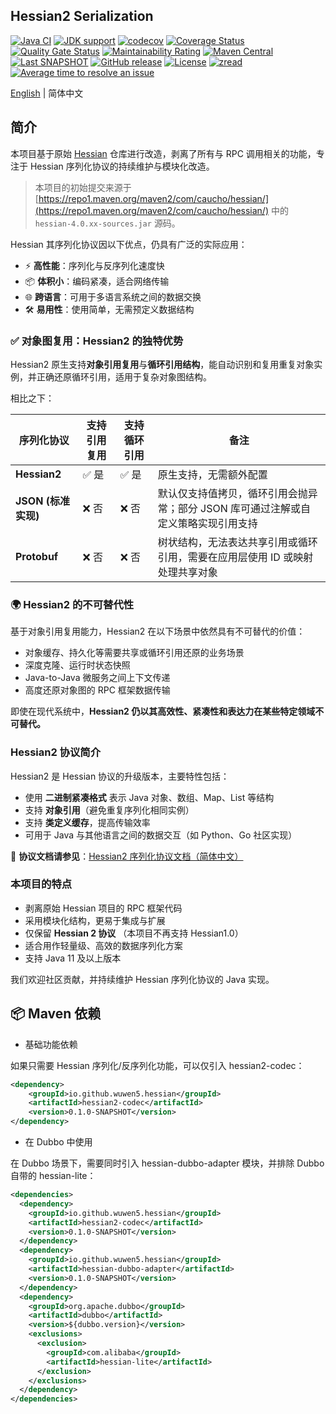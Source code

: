## Hessian2 Serialization

[![Java CI](https://github.com/wuwen5/hessian/actions/workflows/ci.yml/badge.svg)](https://github.com/wuwen5/hessian/actions/workflows/ci.yml)
<a href="https://openjdk.java.net/"><img src="https://img.shields.io/badge/Java-11+-339933?logo=openjdk&logoColor=white" alt="JDK support"></a>
[![codecov](https://codecov.io/gh/wuwen5/hessian/branch/main/graph/badge.svg)](https://codecov.io/gh/wuwen5/hessian)
[![Coverage Status](https://coveralls.io/repos/github/wuwen5/hessian/badge.svg?branch=main)](https://coveralls.io/github/wuwen5/hessian?branch=main)
[![Quality Gate Status](https://sonarcloud.io/api/project_badges/measure?project=wuwen5_hessian&metric=alert_status)](https://sonarcloud.io/summary/new_code?id=wuwen5_hessian)
[![Maintainability Rating](https://sonarcloud.io/api/project_badges/measure?project=wuwen5_hessian&metric=sqale_rating)](https://sonarcloud.io/summary/new_code?id=wuwen5_hessian)
[![Maven Central](https://maven-badges.herokuapp.com/maven-central/io.github.wuwen5.hessian/hessian/badge.svg)](https://maven-badges.herokuapp.com/maven-central/io.github.wuwen5.hessian/hessian/)
[![Last SNAPSHOT](https://img.shields.io/maven-metadata/v?metadataUrl=https%3A%2F%2Fcentral.sonatype.com%2Frepository%2Fmaven-snapshots%2Fio%2Fgithub%2Fwuwen5%2Fhessian%2Fhessian%2Fmaven-metadata.xml&label=latest%20snapshot)](https://central.sonatype.com/repository/maven-snapshots/io/github/wuwen5/hessian/hessian/maven-metadata.xml)
[![GitHub release](https://img.shields.io/github/release/wuwen5/hessian.svg)](https://github.com/wuwen5/hessian/releases)
[![License](https://img.shields.io/badge/license-Apache%202-4EB1BA.svg)](https://www.apache.org/licenses/LICENSE-2.0.html)
[![zread](https://img.shields.io/badge/Ask_Zread-_.svg?style=flat&color=00b0aa&labelColor=000000&logo=data%3Aimage%2Fsvg%2Bxml%3Bbase64%2CPHN2ZyB3aWR0aD0iMTYiIGhlaWdodD0iMTYiIHZpZXdCb3g9IjAgMCAxNiAxNiIgZmlsbD0ibm9uZSIgeG1sbnM9Imh0dHA6Ly93d3cudzMub3JnLzIwMDAvc3ZnIj4KPHBhdGggZD0iTTQuOTYxNTYgMS42MDAxSDIuMjQxNTZDMS44ODgxIDEuNjAwMSAxLjYwMTU2IDEuODg2NjQgMS42MDE1NiAyLjI0MDFWNC45NjAxQzEuNjAxNTYgNS4zMTM1NiAxLjg4ODEgNS42MDAxIDIuMjQxNTYgNS42MDAxSDQuOTYxNTZDNS4zMTUwMiA1LjYwMDEgNS42MDE1NiA1LjMxMzU2IDUuNjAxNTYgNC45NjAxVjIuMjQwMUM1LjYwMTU2IDEuODg2NjQgNS4zMTUwMiAxLjYwMDEgNC45NjE1NiAxLjYwMDFaIiBmaWxsPSIjZmZmIi8%2BCjxwYXRoIGQ9Ik00Ljk2MTU2IDEwLjM5OTlIMi4yNDE1NkMxLjg4ODEgMTAuMzk5OSAxLjYwMTU2IDEwLjY4NjQgMS42MDE1NiAxMS4wMzk5VjEzLjc1OTlDMS42MDE1NiAxNC4xMTM0IDEuODg4MSAxNC4zOTk5IDIuMjQxNTYgMTQuMzk5OUg0Ljk2MTU2QzUuMzE1MDIgMTQuMzk5OSA1LjYwMTU2IDE0LjExMzQgNS42MDE1NiAxMy43NTk5VjExLjAzOTlDNS42MDE1NiAxMC42ODY0IDUuMzE1MDIgMTAuMzk5OSA0Ljk2MTU2IDEwLjM5OTlaIiBmaWxsPSIjZmZmIi8%2BCjxwYXRoIGQ9Ik0xMy43NTg0IDEuNjAwMUgxMS4wMzg0QzEwLjY4NSAxLjYwMDEgMTAuMzk4NCAxLjg4NjY0IDEwLjM5ODQgMi4yNDAxVjQuOTYwMUMxMC4zOTg0IDUuMzEzNTYgMTAuNjg1IDUuNjAwMSAxMS4wMzg0IDUuNjAwMUgxMy43NTg0QzE0LjExMTkgNS42MDAxIDE0LjM5ODQgNS4zMTM1NiAxNC4zOTg0IDQuOTYwMVYyLjI0MDFDMTQuMzk4NCAxLjg4NjY0IDE0LjExMTkgMS42MDAxIDEzLjc1ODQgMS42MDAxWiIgZmlsbD0iI2ZmZiIvPgo8cGF0aCBkPSJNNCAxMkwxMiA0TDQgMTJaIiBmaWxsPSIjZmZmIi8%2BCjxwYXRoIGQ9Ik00IDEyTDEyIDQiIHN0cm9rZT0iI2ZmZiIgc3Ryb2tlLXdpZHRoPSIxLjUiIHN0cm9rZS1saW5lY2FwPSJyb3VuZCIvPgo8L3N2Zz4K&logoColor=ffffff)](https://zread.ai/wuwen5/hessian)
[![Average time to resolve an issue](http://isitmaintained.com/badge/resolution/wuwen5/hessian.svg)](http://isitmaintained.com/project/wuwen5/hessian "Average time to resolve an issue")

[English](./README_en.md) | 简体中文 

## 简介

本项目基于原始 [Hessian](http://hessian.caucho.com/) 仓库进行改造，剥离了所有与 RPC 调用相关的功能，专注于 Hessian 序列化协议的持续维护与模块化改造。

> 本项目的初始提交来源于 [https://repo1.maven.org/maven2/com/caucho/hessian/](https://repo1.maven.org/maven2/com/caucho/hessian/) 中的 `hessian-4.0.xx-sources.jar` 源码。

Hessian 其序列化协议因以下优点，仍具有广泛的实际应用：

* ⚡ **高性能**：序列化与反序列化速度快
* 📦 **体积小**：编码紧凑，适合网络传输
* 🌐 **跨语言**：可用于多语言系统之间的数据交换
* 🛠️ **易用性**：使用简单，无需预定义数据结构

### ✅ 对象图复用：Hessian2 的独特优势

Hessian2 原生支持**对象引用复用**与**循环引用结构**，能自动识别和复用重复对象实例，并正确还原循环引用，适用于复杂对象图结构。

相比之下：

| 序列化协议        | 支持引用复用 | 支持循环引用 | 备注                 |
| ------------ | ------ | ------ | ------------------ |
| **Hessian2** | ✅ 是    | ✅ 是    | 原生支持，无需额外配置        |
| **JSON (标准实现)**     | ❌ 否    | ❌ 否    | 默认仅支持值拷贝，循环引用会抛异常；部分 JSON 库可通过注解或自定义策略实现引用支持   |
| **Protobuf** | ❌ 否    | ❌ 否    | 树状结构，无法表达共享引用或循环引用，需要在应用层使用 ID 或映射处理共享对象 |

### 🌍 Hessian2 的不可替代性

基于对象引用复用能力，Hessian2 在以下场景中依然具有不可替代的价值：

* 对象缓存、持久化等需要共享或循环引用还原的业务场景
* 深度克隆、运行时状态快照
* Java-to-Java 微服务之间上下文传递
* 高度还原对象图的 RPC 框架数据传输

即使在现代系统中，**Hessian2 仍以其高效性、紧凑性和表达力在某些特定领域不可替代。**

### Hessian2 协议简介

Hessian2 是 Hessian 协议的升级版本，主要特性包括：

* 使用 **二进制紧凑格式** 表示 Java 对象、数组、Map、List 等结构
* 支持 **对象引用**（避免重复序列化相同实例）
* 支持 **类定义缓存**，提高传输效率
* 可用于 Java 与其他语言之间的数据交互（如 Python、Go 社区实现）

📄 **协议文档请参见**：[Hessian2 序列化协议文档（简体中文）](./docs/hessian-serialization_zh.md)

### 本项目的特点

* 剥离原始 Hessian 项目的 RPC 框架代码
* 采用模块化结构，更易于集成与扩展
* 仅保留 **Hessian 2 协议** （本项目不再支持 Hessian1.0）
* 适合用作轻量级、高效的数据序列化方案
* 支持 Java 11 及以上版本

我们欢迎社区贡献，并持续维护 Hessian 序列化协议的 Java 实现。

## 📦 Maven 依赖

- 基础功能依赖
  
如果只需要 Hessian 序列化/反序列化功能，可以仅引入 hessian2-codec：
```xml
<dependency>
    <groupId>io.github.wuwen5.hessian</groupId>
    <artifactId>hessian2-codec</artifactId>
    <version>0.1.0-SNAPSHOT</version>
</dependency>
```

- 在 Dubbo 中使用

在 Dubbo 场景下，需要同时引入 hessian-dubbo-adapter 模块，并排除 Dubbo 自带的 hessian-lite：

```xml
<dependencies>
  <dependency>
    <groupId>io.github.wuwen5.hessian</groupId>
    <artifactId>hessian2-codec</artifactId>
    <version>0.1.0-SNAPSHOT</version>
  </dependency>
  <dependency>
    <groupId>io.github.wuwen5.hessian</groupId>
    <artifactId>hessian-dubbo-adapter</artifactId>
    <version>0.1.0-SNAPSHOT</version>
  </dependency>
  <dependency>
    <groupId>org.apache.dubbo</groupId>
    <artifactId>dubbo</artifactId>
    <version>${dubbo.version}</version>
    <exclusions>
      <exclusion>
        <groupId>com.alibaba</groupId>
        <artifactId>hessian-lite</artifactId>
      </exclusion>
    </exclusions>
  </dependency>
</dependencies>
```
